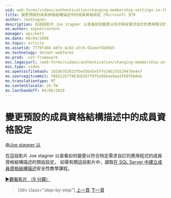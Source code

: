 ```yaml
---
uid: web-forms/videos/authentication/changing-membership-settings-in-the-default-membership-schema
title: 變更預設的成員資格結構描述中的成員資格設定 |Microsoft 文件
author: JoeStagner
description: 在這段影片 Joe stagner 以查看如何變更以符合特定需求自訂的應用程式的成員資格結構描述的預設設定。 如需...
ms.author: aspnetcontent
manager: wpickett
ms.date: 08/04/2008
ms.topic: article
ms.assetid: 7770f4b8-48fe-4c82-a7c6-02aeef4b85b5
ms.technology: dotnet-webforms
ms.prod: .net-framework
msc.legacyurl: /web-forms/videos/authentication/changing-membership-settings-in-the-default-membership-schema
msc.type: video
ms.openlocfilehash: 1d2bb7b3833fbed3645e5ffe24b235529476e4e7
ms.sourcegitcommit: f8852267f463b62d7f975e56bea9aa3f68fbbdeb
ms.translationtype: MT
ms.contentlocale: zh-TW
ms.lasthandoff: 04/06/2018
---
```

<a name="changing-membership-settings-in-the-default-membership-schema"></a>變更預設的成員資格結構描述中的成員資格設定
====================
由[Joe stagner 以](https://github.com/JoeStagner)

在這段影片 Joe stagner 以查看如何變更以符合特定需求自訂的應用程式的成員資格結構描述的預設設定。 如需有關這段影片中，讀取[在 SQL Server 中建立成員資格結構描述](../../overview/older-versions-security/membership/creating-the-membership-schema-in-sql-server-vb.md)安全性教學課程。

[&#9654;觀看影片 （9 分鐘）](https://channel9.msdn.com/Blogs/ASP-NET-Site-Videos/changing-membership-settings-in-the-default-membership-schema)

> [!div class="step-by-step"]
> [上一頁](configuring-sql-to-work-with-membership-schemas.md)
> [下一頁](creating-user-accounts-with-the-create-user-wizard.md)
